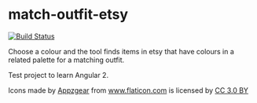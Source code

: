 # match-outfit-etsy

[![Build Status](https://travis-ci.org/ainhoaL/match-outfit-etsy.svg?branch=master)](https://travis-ci.org/ainhoaL/match-outfit-etsy)

Choose a colour and the tool finds items in etsy that have colours in a related palette for a matching outfit.

Test project to learn Angular 2.


Icons made by [Appzgear](http://www.flaticon.com/authors/appzgear) from www.flaticon.com is licensed by [CC 3.0 BY](http://creativecommons.org/licenses/by/3.0/ "Creative Commons BY 3.0")
